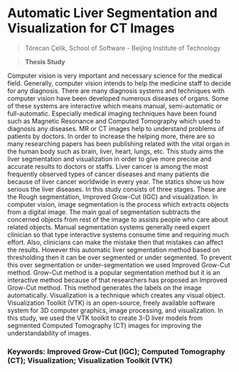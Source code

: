 # Automatic Liver Segmentation and Visualization for CT Images
>  Törecan Çelik, School of Software - Beijing Institute of Technology 

>  **Thesis Study**

Computer vision is very important and necessary science for the medical field. Generally, computer vision intends to help the medicine staff to decide for any diagnosis. There are many diagnosis systems and techniques with computer vision have been developed numerous diseases of organs. Some of these systems are interactive which means manual, semi-automatic or full-automatic. Especially medical imaging techniques have been found such as Magnetic Resonance and Computed Tomography which used to diagnosis any diseases. MR or CT images help to understand problems of patients by doctors. In order to increase the helping more, there are so many researching papers has been publishing related with the vital organ in the human body such as brain, liver, heart, lungs, etc. This study aims the liver segmentation and visualization in order to give more precise and accurate results to doctors or staffs. Liver cancer is among the most frequently observed types of cancer diseases and many patients die because of liver cancer worldwide in every year. The statics show us how serious the liver diseases. In this study consists of three stages. These are the Rough segmentation, Improved Grow-Cut (IGC) and visualization.  In computer vision, image segmentation is the process which extracts objects from a digital image. The main goal of segmentation subtracts the concerned objects from rest of the image to assists people who care about related objects. Manual segmentation systems generally need expert clinician so that type interactive systems consume time and requiring much effort. Also, clinicians can make the mistake then that mistakes can affect the results. However this automatic liver segmentation method based on thresholding then it can be over segmented or under segmented. To prevent this over segmentation or under-segmentation we used Improved Grow-Cut method. Grow-Cut method is a popular segmentation method but it is an interactive method because of that researchers has proposed an Improved Grow-Cut method. This method generates the labels on the image automatically. Visualization is a technique which creates any visual object. Visualization Toolkit (VTK) is an open-source, freely available software system for 3D computer graphics, image processing, and visualization. In this study, we used the VTK toolkit to create 3-D liver models from segmented Computed Tomography (CT) images for improving the understandability of images. 

### Keywords: Improved Grow-Cut (IGC); Computed Tomography (CT); Visualization; Visualization Toolkit (VTK) 
